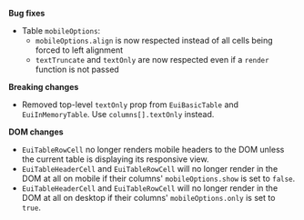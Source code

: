 **Bug fixes**

- Table `mobileOptions`:
  - `mobileOptions.align` is now respected instead of all cells being forced to left alignment
  - `textTruncate` and `textOnly` are now respected even if a `render` function is not passed

**Breaking changes**

- Removed top-level `textOnly` prop from `EuiBasicTable` and `EuiInMemoryTable`. Use `columns[].textOnly` instead.

**DOM changes**

- `EuiTableRowCell` no longer renders mobile headers to the DOM unless the current table is displaying its responsive view.
- `EuiTableHeaderCell` and `EuiTableRowCell` will no longer render in the DOM at all on mobile if their columns' `mobileOptions.show` is set to `false`.
- `EuiTableHeaderCell` and `EuiTableRowCell` will no longer render in the DOM at all on desktop if their columns' `mobileOptions.only` is set to `true`.
